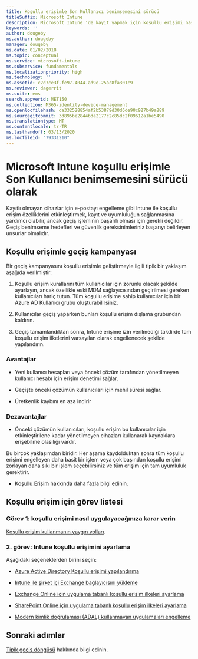 ```yaml
---
title: Koşullu erişimle Son Kullanıcı benimsemesini sürücü
titleSuffix: Microsoft Intune
description: Microsoft Intune 'de kayıt yapmak için koşullu erişimi nasıl kullanacağınızı öğrenin.
keywords: ''
author: dougeby
ms.author: dougeby
manager: dougeby
ms.date: 01/02/2018
ms.topic: conceptual
ms.service: microsoft-intune
ms.subservice: fundamentals
ms.localizationpriority: high
ms.technology: ''
ms.assetid: c2d7ce3f-fe97-4044-ad9e-25ac8fa301c9
ms.reviewer: dagerrit
ms.suite: ems
search.appverid: MET150
ms.collection: M365-identity-device-management
ms.openlocfilehash: da332528854af2b53879d30d6de90c927b49a889
ms.sourcegitcommit: 3d895be2844bda2177c2c85dc2f09612a1be5490
ms.translationtype: MT
ms.contentlocale: tr-TR
ms.lasthandoff: 03/13/2020
ms.locfileid: "79331210"
---
```

# <a name="drive-end-user-adoption-with-conditional-access-in-microsoft-intune"></a>Microsoft Intune koşullu erişimle Son Kullanıcı benimsemesini sürücü olarak

Kayıtlı olmayan cihazlar için e-postayı engelleme gibi Intune ile koşullu erişim özelliklerini etkinleştirmek, kayıt ve uyumluluğun sağlanmasına yardımcı olabilir, ancak geçiş işleminin başarılı olması için gerekli değildir. Geçiş benimseme hedefleri ve güvenlik gereksinimleriniz başarıyı belirleyen unsurlar olmalıdır.

## <a name="migration-campaign-with-conditional-access"></a>Koşullu erişimle geçiş kampanyası

Bir geçiş kampanyasını koşullu erişimle geliştirmeyle ilgili tipik bir yaklaşım aşağıda verilmiştir:

1. Koşullu erişim kurallarını tüm kullanıcılar için zorunlu olacak şekilde ayarlayın, ancak özellikle eski MDM sağlayıcısından geçirilmesi gereken kullanıcıları hariç tutun. Tüm koşullu erişime sahip kullanıcılar için bir Azure AD Kullanıcı grubu oluşturabilirsiniz.

2. Kullanıcılar geçiş yaparken bunları koşullu erişim dışlama grubundan kaldırın.

3. Geçiş tamamlandıktan sonra, Intune erişime izin verilmediği takdirde tüm koşullu erişim ilkelerini varsayılan olarak engellenecek şekilde yapılandırın.

### <a name="advantages"></a>Avantajlar

- Yeni kullanıcı hesapları veya önceki çözüm tarafından yönetilmeyen kullanıcı hesabı için erişim denetimi sağlar.

- Geçişte önceki çözümün kullanıcıları için mehil süresi sağlar.

- Üretkenlik kaybını en aza indirir

### <a name="disadvantages"></a>Dezavantajlar

- Önceki çözümün kullanıcıları, koşullu erişim bu kullanıcılar için etkinleştirilene kadar yönetilmeyen cihazları kullanarak kaynaklara erişebilme olasılığı vardır.


Bu birçok yaklaşımdan biridir. Her aşama kaydolduktan sonra tüm koşullu erişimi engelleyen daha basit bir işlem veya çok başından koşullu erişimi zorlayan daha sıkı bir işlem seçebilirsiniz ve tüm erişim için tam uyumluluk gerektirir.

- [Koşullu Erişim](../protect/conditional-access.md) hakkında daha fazla bilgi edinin.

## <a name="task-list-for-conditional-access"></a>Koşullu erişim için görev listesi

### <a name="task-1-decide-how-you-are-going-to-implement-conditional-access"></a>Görev 1: koşullu erişimi nasıl uygulayacağınıza karar verin

[Koşullu erişim kullanmanın yaygın yolları](../protect/conditional-access-intune-common-ways-use.md).

### <a name="task-2-set-up-intune-conditional-access"></a>2\. görev: Intune koşullu erişimini ayarlama

Aşağıdaki seçeneklerden birini seçin:

- [Azure Active Directory Koşullu erişimi yapılandırma](https://docs.microsoft.com/azure/active-directory/active-directory-conditional-access-azure-portal)

- [Intune ile şirket içi Exchange bağlayıcısını yükleme](../protect/exchange-connector-install.md)

- [Exchange Online için uygulama tabanlı koşullu erişim ilkeleri ayarlama](../protect/app-based-conditional-access-intune-create.md)

- [SharePoint Online için uygulama tabanlı koşullu erişim ilkeleri ayarlama](../protect/app-based-conditional-access-intune-create.md)

- [Modern kimlik doğrulaması (ADAL) kullanmayan uygulamaları engelleme](../protect/app-modern-authentication-block.md)

## <a name="next-steps"></a>Sonraki adımlar

[Tipik geçiş döngüsü](migration-guide-cycle.md) hakkında bilgi edinin.
